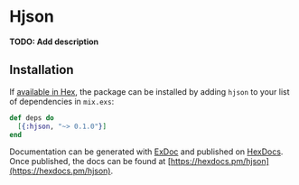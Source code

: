 # Hjson

**TODO: Add description**

## Installation

If [available in Hex](https://hex.pm/docs/publish), the package can be installed
by adding `hjson` to your list of dependencies in `mix.exs`:

```elixir
def deps do
  [{:hjson, "~> 0.1.0"}]
end
```

Documentation can be generated with [ExDoc](https://github.com/elixir-lang/ex_doc)
and published on [HexDocs](https://hexdocs.pm). Once published, the docs can
be found at [https://hexdocs.pm/hjson](https://hexdocs.pm/hjson).


